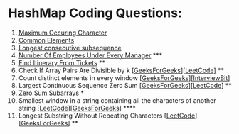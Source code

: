 # HashMap Coding Questions:

1. [Maximum Occuring Character](https://practice.geeksforgeeks.org/problems/maximum-occuring-character-1587115620/1)
2. [Common Elements](https://practice.geeksforgeeks.org/problems/common-elements5420/1)
3. [Longest consecutive subsequence](https://practice.geeksforgeeks.org/problems/longest-consecutive-subsequence2449/1)
4. [Number Of Employees Under Every Manager](https://www.pepcoding.com/resources/data-structures-and-algorithms-in-java-levelup/hashmap-and-heaps/number-of-employees-under-every-manager-official/ojquestion#) ***
5. [Find Itinerary From Tickets](https://www.pepcoding.com/resources/data-structures-and-algorithms-in-java-levelup/hashmap-and-heaps/find-itinerary-from-tickets-official/ojquestion) **
6. Check If Array Pairs Are Divisible by k [[GeeksForGeeks](https://practice.geeksforgeeks.org/problems/array-pair-sum-divisibility-problem3257/1)][[LeetCode](https://leetcode.com/problems/check-if-array-pairs-are-divisible-by-k/)] **
7. Count distinct elements in every window [[GeeksForGeeks](https://practice.geeksforgeeks.org/problems/count-distinct-elements-in-every-window/1)][[InterviewBit](https://www.interviewbit.com/problems/distinct-numbers-in-window/)]
8. Largest Continuous Sequence Zero Sum [[GeeksForGeeks](https://practice.geeksforgeeks.org/problems/largest-subarray-with-0-sum/1#)][[LeetCode](https://www.interviewbit.com/problems/largest-continuous-sequence-zero-sum/)] **
9. [Zero Sum Subarrays](https://practice.geeksforgeeks.org/problems/zero-sum-subarrays1825/1) *
10. Smallest window in a string containing all the characters of another string [[LeetCode](https://leetcode.com/problems/minimum-window-substring/)][[GeeksForGeeks](https://practice.geeksforgeeks.org/problems/smallest-window-in-a-string-containing-all-the-characters-of-another-string-1587115621/1)] ****
11. Longest Substring Without Repeating Characters [[LeetCode](https://leetcode.com/problems/longest-substring-without-repeating-characters/)][[GeeksForGeeks](https://practice.geeksforgeeks.org/problems/length-of-the-longest-substring3036/1)] **

